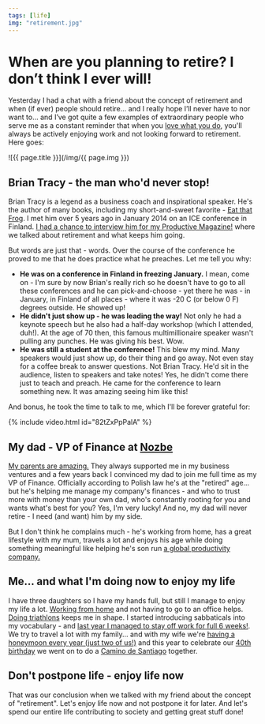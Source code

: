 ```yaml
---
tags: [life]
img: "retirement.jpg"
---
```


# When are you planning to retire? I don’t think I ever will!

Yesterday I had a chat with a friend about the concept of retirement and when (if ever) people should retire... and I really hope I’ll never have to nor want to... and I’ve got quite a few examples of extraordinary people who serve me as a constant reminder that when you [love what you do](https://sliwinski.com/5-loves), you'll always be actively enjoying work and not looking forward to retirement. Here goes:

<!--More-->

![{{ page.title }}](/img/{{ page.img }})

## Brian Tracy - the man who'd never stop!

Brian Tracy is a legend as a business coach and inspirational speaker. He's the author of many books, including my short-and-sweet favorite - [Eat that Frog](https://sliwinski.com/eat-that-frog-brian-tracys-take-on-procrastin/). I met him over 5 years ago in January 2014 on an ICE conference in Finland. [I had a chance to interview him for my Productive Magazine!](https://sliwinski.com/brian-tracy) where we talked about retirement and what keeps him going.

But words are just that - words. Over the course of the conference he proved to me that he does practice what he preaches. Let me tell you why:

- **He was on a conference in Finland in freezing January.** I mean, come on - I'm sure by now Brian's really rich so he doesn't have to go to all these conferences and he can pick-and-choose - yet there he was - in January, in Finland of all places - where it was -20 C (or below 0 F) degrees outside. He showed up!
- **He didn't just show up - he was leading the way!** Not only he had a keynote speech but he also had a half-day workshop (which I attended, duh!). At the age of 70 then, this famous multimillionaire speaker wasn't pulling any punches. He was giving his best. Wow.
- **He was still a student at the conference!** This blew my mind. Many speakers would just show up, do their thing and go away. Not even stay for a coffee break to answer questions. Not Brian Tracy. He'd sit in the audience, listen to speakers and take notes! Yes, he didn't come there just to teach and preach. He came for the conference to learn something new. It was amazing seeing him like this!

And bonus, he took the time to talk to me, which I'll be forever grateful for:

{% include video.html id="82tZxPpPalA" %}

## My dad - VP of Finance at [Nozbe](https://nozbe.com/)

[My parents are amazing.](https://sliwinski.com/parents) They always supported me in my business ventures and a few years back I convinced my dad to join me full time as my VP of Finance. Officially according to Polish law he's at the "retired" age... but he's helping me manage my company's finances - and who to trust more with money than your own dad, who's constantly rooting for you and wants what's best for you? Yes, I'm very lucky! And no, my dad will never retire - I need (and want) him by my side.

But I don't think he complains much - he's working from home, has a great lifestyle with my mum, travels a lot and enjoys his age while doing something meaningful like helping he's son run [a global productivity company.](https://nozbe.com/)

## Me... and what I'm doing now to enjoy my life

I have three daughters so I have my hands full, but still I manage to enjoy my life a lot. [Working from home](https://sliwinski.com/teleworking) and not having to go to an office helps. [Doing triathlons](https://sliwinski.com/tri11) keeps me in shape. I started introducing sabbaticals into my vocabulary - and [last year I managed to stay off work for full 6 weeks!](https://sliwinski.com/thepodcast-158). We try to travel a lot with my family... and with my wife we're [having a honeymoon every year (just two of us!)](https://sliwinski.com/honeymoon) and this year to celebrate our [40th birthday](https://sliwinski.com/forty) we went on to do a [Camino de Santiago](https://sliwinski.com/thepodcast-187) together.

## Don't postpone life - enjoy life now

That was our conclusion when we talked with my friend about the concept of "retirement". Let's enjoy life now and not postpone it for later. And let's spend our entire life contributing to society and getting great stuff done!

[n]: https://nozbe.com/?a=mike
[p]: https://thepodcast.fm/